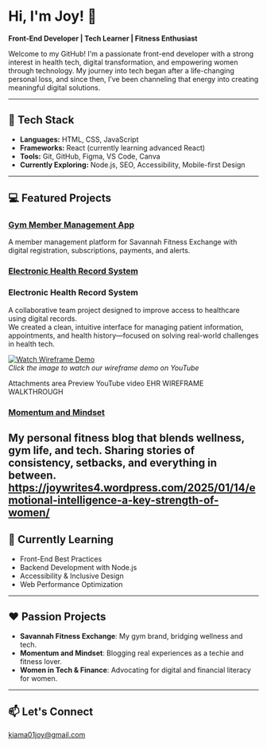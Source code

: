 # Hi, I'm Joy! 👋  
**Front-End Developer | Tech Learner | Fitness Enthusiast**

Welcome to my GitHub! I'm a passionate front-end developer with a strong interest in health tech, digital transformation, and empowering women through technology. My journey into tech began after a life-changing personal loss, and since then, I’ve been channeling that energy into creating meaningful digital solutions.

---

## 🔧 Tech Stack
- **Languages:** HTML, CSS, JavaScript
- **Frameworks:** React (currently learning advanced React)
- **Tools:** Git, GitHub, Figma, VS Code, Canva
- **Currently Exploring:** Node.js, SEO, Accessibility, Mobile-first Design

---

## 💻 Featured Projects

### [Gym Member Management App](#)
A member management platform for Savannah Fitness Exchange with digital registration, subscriptions, payments, and alerts.

### [Electronic Health Record System](#)
### Electronic Health Record System  

A collaborative team project designed to improve access to healthcare using digital records.  
We created a clean, intuitive interface for managing patient information, appointments, and health history—focused on solving real-world challenges in health tech.

[![Watch Wireframe Demo](https://img.youtube.com/vi/dXyCbHIGAvw/hqdefault.jpg)](https://youtu.be/dXyCbHIGAvw)  
*Click the image to watch our wireframe demo on YouTube*

<!-- Optional GitHub Repo link -->
<!-- [GitHub Repository](https://github.com/your-repo-link) -->
Attachments area
Preview YouTube video EHR WIREFRAME WALKTHROUGH



### [Momentum and Mindset](#)
My personal fitness blog that blends wellness, gym life, and tech. Sharing stories of consistency, setbacks, and everything in between.
https://joywrites4.wordpress.com/2025/01/14/emotional-intelligence-a-key-strength-of-women/
---

## 🌱 Currently Learning
- Front-End Best Practices
- Backend Development with Node.js
- Accessibility & Inclusive Design
- Web Performance Optimization

---

## ❤️ Passion Projects
- **Savannah Fitness Exchange**: My gym brand, bridging wellness and tech.
- **Momentum and Mindset**: Blogging real experiences as a techie and fitness lover.
- **Women in Tech & Finance**: Advocating for digital and financial literacy for women.

---

## 📫 Let's Connect
kiama01joy@gmail.com
